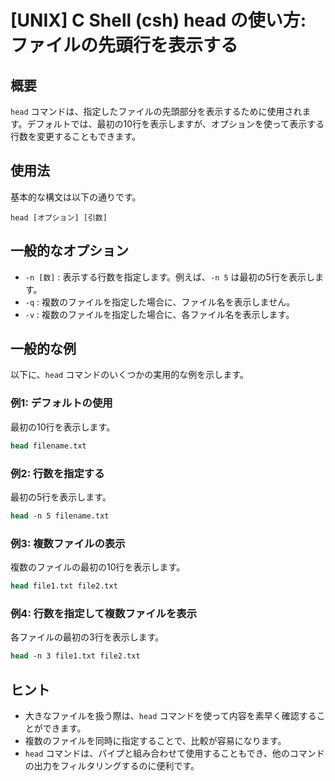 # [UNIX] C Shell (csh) head の使い方: ファイルの先頭行を表示する

## 概要
`head` コマンドは、指定したファイルの先頭部分を表示するために使用されます。デフォルトでは、最初の10行を表示しますが、オプションを使って表示する行数を変更することもできます。

## 使用法
基本的な構文は以下の通りです。

```
head [オプション] [引数]
```

## 一般的なオプション
- `-n [数]` : 表示する行数を指定します。例えば、`-n 5` は最初の5行を表示します。
- `-q` : 複数のファイルを指定した場合に、ファイル名を表示しません。
- `-v` : 複数のファイルを指定した場合に、各ファイル名を表示します。

## 一般的な例
以下に、`head` コマンドのいくつかの実用的な例を示します。

### 例1: デフォルトの使用
最初の10行を表示します。
```csh
head filename.txt
```

### 例2: 行数を指定する
最初の5行を表示します。
```csh
head -n 5 filename.txt
```

### 例3: 複数ファイルの表示
複数のファイルの最初の10行を表示します。
```csh
head file1.txt file2.txt
```

### 例4: 行数を指定して複数ファイルを表示
各ファイルの最初の3行を表示します。
```csh
head -n 3 file1.txt file2.txt
```

## ヒント
- 大きなファイルを扱う際は、`head` コマンドを使って内容を素早く確認することができます。
- 複数のファイルを同時に指定することで、比較が容易になります。
- `head` コマンドは、パイプと組み合わせて使用することもでき、他のコマンドの出力をフィルタリングするのに便利です。
